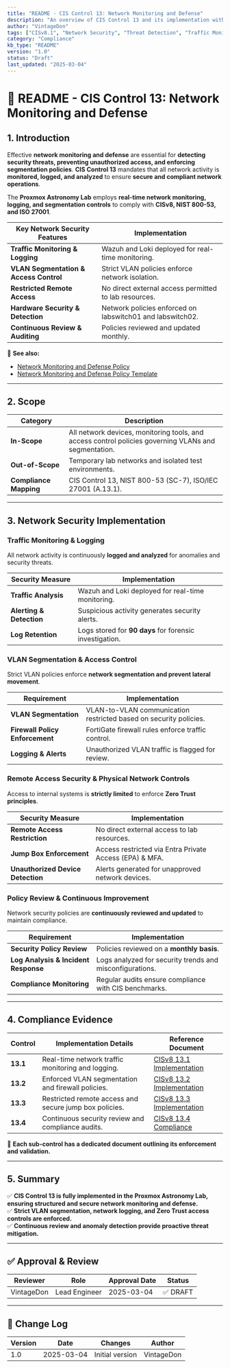 ```yaml
---
title: "README - CIS Control 13: Network Monitoring and Defense"
description: "An overview of CIS Control 13 and its implementation within the Proxmox Astronomy Lab, ensuring continuous network traffic analysis and threat detection."
author: "VintageDon"
tags: ["CISv8.1", "Network Security", "Threat Detection", "Traffic Monitoring", "Compliance"]
category: "Compliance"
kb_type: "README"
version: "1.0"
status: "Draft"
last_updated: "2025-03-04"
---
```


# **📜 README - CIS Control 13: Network Monitoring and Defense**

## **1. Introduction**

Effective **network monitoring and defense** are essential for **detecting security threats, preventing unauthorized access, and enforcing segmentation policies**. **CIS Control 13** mandates that all network activity is **monitored, logged, and analyzed** to ensure **secure and compliant network operations**.

The **Proxmox Astronomy Lab** employs **real-time network monitoring, logging, and segmentation controls** to comply with **CISv8, NIST 800-53, and ISO 27001**.

| **Key Network Security Features** | **Implementation** |
|----------------------------------|------------------|
| **Traffic Monitoring & Logging** | Wazuh and Loki deployed for real-time monitoring. |
| **VLAN Segmentation & Access Control** | Strict VLAN policies enforce network isolation. |
| **Restricted Remote Access** | No direct external access permitted to lab resources. |
| **Hardware Security & Detection** | Network policies enforced on labswitch01 and labswitch02. |
| **Continuous Review & Auditing** | Policies reviewed and updated monthly. |

📌 **See also:**

- [Network Monitoring and Defense Policy](../cisv81-controls/cisv81-13-network-monitoring-and-defense-policy.md)
- [Network Monitoring and Defense Policy Template](../cisv81-policy-templates/cisv81-13-network-monitoring-and-defense-template.md)

---

## **2. Scope**

| **Category**  | **Description** |
|--------------|----------------|
| **In-Scope** | All network devices, monitoring tools, and access control policies governing VLANs and segmentation. |
| **Out-of-Scope** | Temporary lab networks and isolated test environments. |
| **Compliance Mapping** | CIS Control 13, NIST 800-53 (SC-7), ISO/IEC 27001 (A.13.1). |

---

## **3. Network Security Implementation**

### **Traffic Monitoring & Logging**

All network activity is continuously **logged and analyzed** for anomalies and security threats.

| **Security Measure** | **Implementation** |
|----------------------|----------------|
| **Traffic Analysis** | Wazuh and Loki deployed for real-time monitoring. |
| **Alerting & Detection** | Suspicious activity generates security alerts. |
| **Log Retention** | Logs stored for **90 days** for forensic investigation. |

### **VLAN Segmentation & Access Control**

Strict VLAN policies enforce **network segmentation and prevent lateral movement**.

| **Requirement** | **Implementation** |
|--------------|------------------|
| **VLAN Segmentation** | VLAN-to-VLAN communication restricted based on security policies. |
| **Firewall Policy Enforcement** | FortiGate firewall rules enforce traffic control. |
| **Logging & Alerts** | Unauthorized VLAN traffic is flagged for review. |

### **Remote Access Security & Physical Network Controls**

Access to internal systems is **strictly limited** to enforce **Zero Trust principles**.

| **Security Measure** | **Implementation** |
|----------------------|----------------|
| **Remote Access Restriction** | No direct external access to lab resources. |
| **Jump Box Enforcement** | Access restricted via Entra Private Access (EPA) & MFA. |
| **Unauthorized Device Detection** | Alerts generated for unapproved network devices. |

### **Policy Review & Continuous Improvement**

Network security policies are **continuously reviewed and updated** to maintain compliance.

| **Requirement** | **Implementation** |
|--------------|------------------|
| **Security Policy Review** | Policies reviewed on a **monthly basis**. |
| **Log Analysis & Incident Response** | Logs analyzed for security trends and misconfigurations. |
| **Compliance Monitoring** | Regular audits ensure compliance with CIS benchmarks. |

---

## **4. Compliance Evidence**

| **Control** | **Implementation Details** | **Reference Document** |
|------------|----------------------|------------------|
| **13.1** | Real-time network traffic monitoring and logging. | [CISv8 13.1 Implementation](./13.1.md) |
| **13.2** | Enforced VLAN segmentation and firewall policies. | [CISv8 13.2 Implementation](./13.2.md) |
| **13.3** | Restricted remote access and secure jump box policies. | [CISv8 13.3 Implementation](./13.3.md) |
| **13.4** | Continuous security review and compliance audits. | [CISv8 13.4 Compliance](./13.4.md) |

📌 **Each sub-control has a dedicated document outlining its enforcement and validation.**

---

## **5. Summary**

✅ **CIS Control 13 is fully implemented in the Proxmox Astronomy Lab, ensuring structured and secure network monitoring and defense.**  
✅ **Strict VLAN segmentation, network logging, and Zero Trust access controls are enforced.**  
✅ **Continuous review and anomaly detection provide proactive threat mitigation.**  

---

## ✅ Approval & Review

| **Reviewer** | **Role** | **Approval Date** | **Status** |
|-------------|---------|------------------|------------|
| VintageDon | Lead Engineer | 2025-03-04 | ✅ DRAFT |

---

## 📜 Change Log

| **Version** | **Date** | **Changes** | **Author** |
|------------|---------|-------------|------------|
| 1.0 | 2025-03-04 | Initial version | VintageDon |
